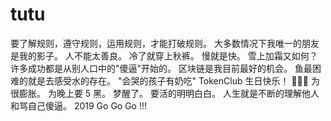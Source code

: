 # tutu
要了解规则，遵守规则，运用规则，才能打破规则。
大多数情况下我唯一的朋友是我的影子。
人不能太善良。
冷了就穿上秋裤。
慢就是快。
雪上加霜又如何？
许多成功都是从别人口中的"傻逼"开始的。
区块链是我目前最好的机会。
鱼最困难的就是去感受水的存在。
"会哭的孩子有奶吃"
TokenClub 生日快乐！ 🎂🎂🎂
为很膨胀。
为晚上要 5 黑。
梦醒了。
要活的明明白白。
人生就是不断的理解他人和骂自己傻逼。
2019 Go Go Go !!!